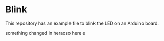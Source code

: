 # Blink

This repository has an example file to blink the LED on an Arduino board.

something changed in heraoso here e
